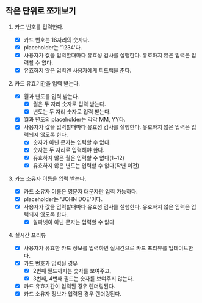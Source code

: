 ## 작은 단위로 쪼개보기

1. 카드 번호를 입력한다.

   - [x] 카드 번호는 16자리의 숫자다.
   - [x] placeholder는 '1234'다.
   - [x] 사용자가 값을 입력할때마다 유효성 검사를 실행한다. 유효하지 않은 입력은 입력할 수 없다.
   - [x] 유효하지 않은 입력엔 사용자에게 피드백을 준다.

2. 카드 유효기간을 입력 받는다.

   - [x] 월과 년도를 입력 받는다.
     - [x] 월은 두 자리 숫자로 입력 받는다.
     - [x] 년도는 두 자리 숫자로 입력 받는다.
   - [x] 월과 년도의 placeholder는 각각 MM, YY다.
   - [x] 사용자가 값을 입력할때마다 유효성 검사를 실행한다. 유효하지 않은 입력은 입력되지 않도록 한다.
     - [x] 숫자가 아닌 문자는 입력할 수 없다.
     - [x] 숫자는 두 자리로 입력해야 한다.
     - [x] 유효하지 않은 월은 입력할 수 없다(1~12)
     - [x] 유효하지 않은 년도는 입력할 수 없다(작년 이전)

3. 카드 소유자 이름을 입력 받는다.

   - [x] 카드 소유자 이름은 영문자 대문자만 입력 가능하다.
   - [x] placeholder는 'JOHN DOE'이다.
   - [x] 사용자가 값을 입력할때마다 유효성 검사를 실행한다. 유효하지 않은 입력은 입력되지 않도록 한다.
     - [x] 알파벳이 아닌 문자는 입력할 수 없다

4. 실시간 프리뷰
   - [x] 사용자가 유효한 카드 정보를 입력하면 실시간으로 카드 프리뷰를 업데이트한다.
   - [x] 카드 번호가 입력된 경우
     - [x] 2번쨰 필드까지는 숫자를 보여주고,
     - [x] 3번째, 4번째 필드는 숫자를 보여주지 않는다.
   - [x] 카드 유효기간이 입력된 경우 렌더링된다.
   - [x] 카드 소유자 정보가 입력된 경우 렌더링된다.
